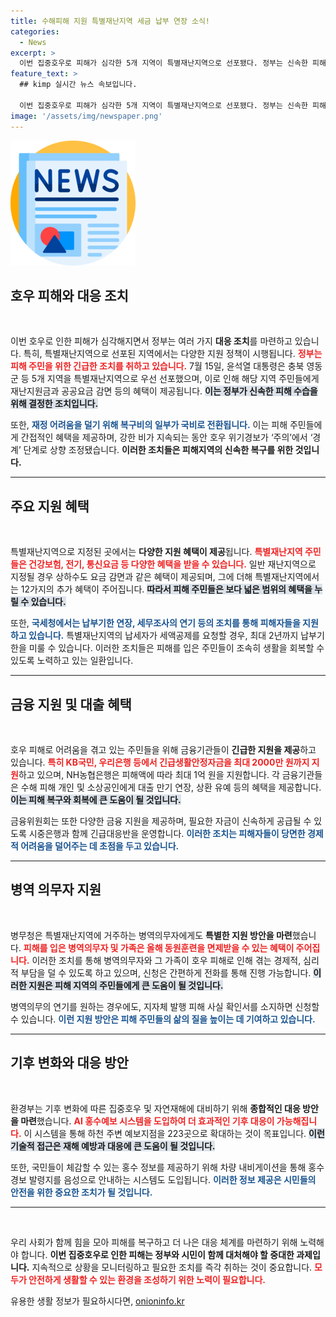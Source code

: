 ```yaml
---
title: 수해피해 지원 특별재난지역 세금 납부 연장 소식!
categories:
  - News
excerpt: >
  이번 집중호우로 피해가 심각한 5개 지역이 특별재난지역으로 선포됐다. 정부는 신속한 피해 복구를 위해 각종 지원 방안을 마련하고 이에 대한 조치를 강화하고 있다. 피해 주민과 사업체를 위한 다양한 재정 지원과 금융 혜택이 제공될 예정!
feature_text: >
  ## kimp 실시간 뉴스 속보입니다.

  이번 집중호우로 피해가 심각한 5개 지역이 특별재난지역으로 선포됐다. 정부는 신속한 피해 복구를 위해 각종 지원 방안을 마련하고 이에 대한 조치를 강화하고 있다. 피해 주민과 사업체를 위한 다양한 재정 지원과 금융 혜택이 제공될 예정!
image: '/assets/img/newspaper.png'
---
```


<p><img src="/assets/img/newspaper.png" alt="kimplant 속보" /></p>

<h2 data-ke-size="size26">호우 피해와 대응 조치</h2>

<p data-ke-size="size16">&nbsp;</p>

<p>이번 호우로 인한 피해가 심각해지면서 정부는 여러 가지 <b>대응 조치</b>를 마련하고 있습니다. 특히, 특별재난지역으로 선포된 지역에서는 다양한 지원 정책이 시행됩니다. <b><span style="color: #ee2323;">정부는 피해 주민을 위한 긴급한 조치를 취하고 있습니다.</span></b> 7월 15일, 윤석열 대통령은 충북 영동군 등 5개 지역을 특별재난지역으로 우선 선포했으며, 이로 인해 해당 지역 주민들에게 재난지원금과 공공요금 감면 등의 혜택이 제공됩니다. <b><span style="background-color: #21538527;">이는 정부가 신속한 피해 수습을 위해 결정한 조치입니다.</span></b></p>

<p>또한, <b><span style="color: #1a5490;">재정 어려움을 덜기 위해 복구비의 일부가 국비로 전환됩니다.</span></b> 이는 피해 주민들에게 간접적인 혜택을 제공하며, 강한 비가 지속되는 동안 호우 위기경보가 ‘주의’에서 ‘경계’ 단계로 상향 조정됐습니다. <b>이러한 조치들은 피해지역의 신속한 복구를 위한 것입니다.</b> </p>

<hr>

<h2 data-ke-size="size26">주요 지원 혜택</h2>

<p data-ke-size="size16">&nbsp;</p>

<p>특별재난지역으로 지정된 곳에서는 <b>다양한 지원 혜택이 제공</b>됩니다. <b><span style="color: #ee2323;">특별재난지역 주민들은 건강보험, 전기, 통신요금 등 다양한 혜택을 받을 수 있습니다.</span></b> 일반 재난지역으로 지정될 경우 상하수도 요금 감면과 같은 혜택이 제공되며, 그에 더해 특별재난지역에서는 12가지의 추가 혜택이 주어집니다. <b><span style="background-color: #21538527;">따라서 피해 주민들은 보다 넓은 범위의 혜택을 누릴 수 있습니다.</span></b></p>

<p>또한, <b><span style="color: #1a5490;">국세청에서는 납부기한 연장, 세무조사의 연기 등의 조치를 통해 피해자들을 지원하고 있습니다.</span></b> 특별재난지역의 납세자가 세액공제를 요청할 경우, 최대 2년까지 납부기한을 미룰 수 있습니다. 이러한 조치들은 피해를 입은 주민들이 조속히 생활을 회복할 수 있도록 노력하고 있는 일환입니다.</p>

<hr>

<h2 data-ke-size="size26">금융 지원 및 대출 혜택</h2>

<p data-ke-size="size16">&nbsp;</p>

<p>호우 피해로 어려움을 겪고 있는 주민들을 위해 금융기관들이 <b>긴급한 지원을 제공</b>하고 있습니다. <b><span style="color: #ee2323;">특히 KB국민, 우리은행 등에서 긴급생활안정자금을 최대 2000만 원까지 지원</span></b>하고 있으며, NH농협은행은 피해액에 따라 최대 1억 원을 지원합니다. 각 금융기관들은 수해 피해 개인 및 소상공인에게 대출 만기 연장, 상환 유예 등의 혜택을 제공합니다. <b><span style="background-color: #21538527;">이는 피해 복구와 회복에 큰 도움이 될 것입니다.</span></b></p>

<p>금융위원회는 또한 다양한 금융 지원을 제공하며, 필요한 자금이 신속하게 공급될 수 있도록 시중은행과 함께 긴급대응반을 운영합니다. <b><span style="color: #1a5490;">이러한 조치는 피해자들이 당면한 경제적 어려움을 덜어주는 데 초점을 두고 있습니다.</span></b></p>

<hr>

<h2 data-ke-size="size26">병역 의무자 지원</h2>

<p data-ke-size="size16">&nbsp;</p>

<p>병무청은 특별재난지역에 거주하는 병역의무자에게도 <b>특별한 지원 방안을 마련</b>했습니다. <b><span style="color: #ee2323;">피해를 입은 병역의무자 및 가족은 올해 동원훈련을 면제받을 수 있는 혜택이 주어집니다.</span></b> 이러한 조치를 통해 병역의무자와 그 가족이 호우 피해로 인해 겪는 경제적, 심리적 부담을 덜 수 있도록 하고 있으며, 신청은 간편하게 전화를 통해 진행 가능합니다. <b><span style="background-color: #21538527;">이러한 지원은 피해 지역의 주민들에게 큰 도움이 될 것입니다.</span></b></p>

<p>병역의무의 연기를 원하는 경우에도, 지자체 발행 피해 사실 확인서를 소지하면 신청할 수 있습니다. <b><span style="color: #1a5490;">이런 지원 방안은 피해 주민들의 삶의 질을 높이는 데 기여하고 있습니다.</span></b> </p>

<hr>

<h2 data-ke-size="size26">기후 변화와 대응 방안</h2>

<p data-ke-size="size16">&nbsp;</p>

<p>환경부는 기후 변화에 따른 집중호우 및 자연재해에 대비하기 위해 <b>종합적인 대응 방안을 마련</b>했습니다. <b><span style="color: #ee2323;">AI 홍수예보 시스템을 도입하여 더 효과적인 기후 대응이 가능해집니다.</span></b> 이 시스템을 통해 하천 주변 예보지점을 223곳으로 확대하는 것이 목표입니다. <b><span style="background-color: #21538527;">이런 기술적 접근은 재해 예방과 대응에 큰 도움이 될 것입니다.</span></b></p>

<p>또한, 국민들이 체감할 수 있는 홍수 정보를 제공하기 위해 차량 내비게이션을 통해 홍수 경보 발령지를 음성으로 안내하는 시스템도 도입됩니다. <b><span style="color: #1a5490;">이러한 정보 제공은 시민들의 안전을 위한 중요한 조치가 될 것입니다.</span></b></p>

<hr>

<p data-ke-size="size16">&nbsp;</p>

<p>우리 사회가 함께 힘을 모아 피해를 복구하고 더 나은 대응 체계를 마련하기 위해 노력해야 합니다. <b>이번 집중호우로 인한 피해는 정부와 시민이 함께 대처해야 할 중대한 과제입니다.</b> 지속적으로 상황을 모니터링하고 필요한 조치를 즉각 취하는 것이 중요합니다. <b><span style="color: #ee2323;">모두가 안전하게 생활할 수 있는 환경을 조성하기 위한 노력이 필요합니다.</span></b></p>
유용한 생활 정보가 필요하시다면, <a href="https://onioninfo.kr" rel="dofollow">onioninfo.kr</a>



